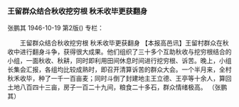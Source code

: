 ### 王留群众结合秋收挖穷根  秋禾收毕更获翻身
张鹏其
1946-10-19
第2版()
专栏：

　　王留群众结合秋收挖穷根
    秋禾收毕更获翻身
    【本报高邑讯】王留村群众在秋收中进行翻身斗争，获得很大成果。他们组织了三十多个互助秋收与挖穷根结合的小组，一面秋收、秋耕，同时即利用田间休息时间进行挖穷根、诉苦。晚上，小组长集会汇报，各组均比较成熟时，即召开清算诉苦的群众大会。一个半月来，全村秋禾收毕，种了一千一百亩麦；同时斗倒了封建地主王立德、王亭等十余人，算回土地八百四十三亩，房子一百二十九间，粮食二十多石，群众情绪极高。
    （张鹏其）
